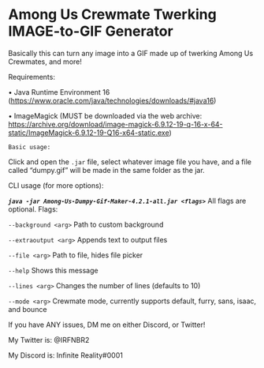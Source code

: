 # Among Us Crewmate Twerking IMAGE-to-GIF Generator

Basically this can turn any image into a GIF made up of twerking Among Us Crewmates, and more!

Requirements:

• Java Runtime Environment 16 (https://www.oracle.com/java/technologies/downloads/#java16)

• ImageMagick (MUST be downloaded via the web archive: https://archive.org/download/image-magick-6.9.12-19-q-16-x-64-static/ImageMagick-6.9.12-19-Q16-x64-static.exe)

`Basic usage:`

Click and open the `.jar` file, select whatever image file you have, and a file called “dumpy.gif” will be made in the same folder as the jar.

CLI usage (for more options):

___`java -jar Among-Us-Dumpy-Gif-Maker-4.2.1-all.jar <flags>`___ All flags are optional. Flags:

`--background <arg>`    Path to custom background
  
`--extraoutput <arg>`   Appends text to output files
  
`--file <arg>`          Path to file, hides file picker
  
`--help`               Shows this message
  
`--lines <arg>`         Changes the number of lines (defaults to 10)
  
`--mode <arg>`          Crewmate mode, currently supports default, furry, sans, isaac, and bounce
  
If you have ANY issues, DM me on either Discord, or Twitter!

My Twitter is: @IRFNBR2

My Discord is: Infinite Reality#0001
